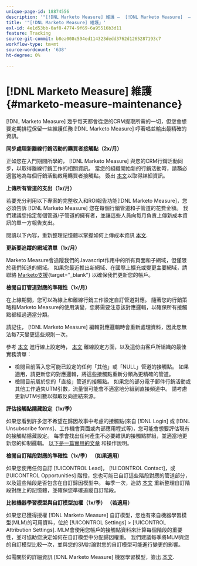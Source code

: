 ```yaml
---
unique-page-id: 18874556
description: '"[!DNL Marketo Measure] 維護 —  [!DNL Marketo Measure]  — 產品檔案」'
title: '"[!DNL Marketo Measure] 維護」'
exl-id: 4e1d53bb-0af8-4774-9f69-6a95516b3d11
feature: Tracking
source-git-commit: b8ea008c594ed114323dedd3762d1265287193c7
workflow-type: tm+mt
source-wordcount: '638'
ht-degree: 0%

---
```


# [!DNL Marketo Measure] 維護 {#marketo-measure-maintenance}

[!DNL Marketo Measure] 幾乎每天都會從您的CRM提取所需的一切，但您會想要定期排程保留一些維護任務 [!DNL Marketo Measure] 哼著唱並輸出最精確的資訊。

**同步處理新離線行銷活動的購買者接觸點（2x/月）**

正如您在入門期間所學的， [!DNL Marketo Measure] 與您的CRM行銷活動同步，以取得離線行銷工作的相關資訊。 當您的組織開始新的行銷活動時，請務必適當地為每個行銷活動啟用購買者接觸點。 簽出 [本文](/help/channel-tracking-and-setup/offline-channels/legacy-processes/syncing-offline-campaigns.md)以取得詳細資訊。

**上傳所有管道的支出（1x/月）**

若要充分利用以下專案的完整收入和ROI報告功能[!DNL Marketo Measure]，您必須告訴 [!DNL Marketo Measure] 您在每個行銷管道和子管道的花費金額。 我們建議您指定每個管道/子管道的擁有者，並讓這些人員向每月負責上傳新成本資訊的單一方報告支出。

閱讀以下內容，重新整理記憶體以掌握如何上傳成本資訊 [本文](/help/marketing-spend/spend-management/marketing-channel-costs.md).

**更新要追蹤的網域清單（1x/月）**

Marketo Measure會追蹤我們的Javascript作用中的所有頁面和子網域，但僅限於我們知道的網域。 如果您最近推出新網域、在國際上擴充或變更主要網域，請聯絡 [Marketo支援](https://nation.marketo.com/t5/support/ct-p/Support){target="_blank"} 以確保我們更新您的帳戶。

**檢閱自訂管道對應的準確性（1x/月）**

在上線期間，您可以為線上和離線行銷工作設定自訂管道對應。 隨著您的行銷策略和Marketo Measure的使用演變，您將需要注意該對應邏輯，以確保所有接觸點都經過適當分類。

請記住， [!DNL Marketo Measure] 編輯對應邏輯時會重新處理資料，因此您無法每7天變更這些規則一次。

參考 [本文](/help/channel-tracking-and-setup/online-channels/online-custom-channel-setup.md) 進行線上設定時， [本文](/help/channel-tracking-and-setup/offline-channels/offline-custom-channel-setup.md) 離線設定方面，以及這份由客戶所組織的最佳實務清單：

* 檢閱目前落入您可能已設定的任何「其他」或「NULL」管道的接觸點。 如果適用，請更新您的對應邏輯，將這些接觸點重新分類為更精確的管道。
* 檢閱目前屬於您的「直接」管道的接觸點。 如果您的部分電子郵件行銷活動或其他工作遺失UTM引數，流量很可能會不適當地分組到直接頻道中。 請考慮更新UTM引數以擷取反向連結來源。

**評估接觸點隱藏設定（1x/季）**

如果您看到許多您不希望在歸因故事中考慮的接觸點(來自 [!DNL Login] 或 [!DNL Unsubscribe forms]、工作機會頁面或內部應用程式等)，您可能會想要評估現有的接觸點隱藏設定。 每季會找出任何產生不必要雜訊的接觸點群組，並適當地更新您的抑制邏輯。 [以下是一篇實用的文章](/help/advanced-marketo-measure-features/touchpoint-settings/touchpoint-removal-and-touchpoint-suppression.md)  和操作說明。

**檢閱自訂階段對應的準確性（1x/季） （如果適用）**

如果您使用任何自訂 [!UICONTROL Lead]， [!UICONTROL Contact]，或 [!UICONTROL Opportunities] 階段，您也可能已自訂這些階段對應的管道部分，以及這些階段是否包含在自訂歸因模型中。 每季一次，造訪 [本文](/help/advanced-marketo-measure-features/custom-attribution-models/custom-attribution-model-and-setup.md) 重新整理自訂階段對應上的記憶體，並確保您準確追蹤自訂階段。

**比較機器學習模型與自訂模型加權（1x/季） （若適用）**

如果您已獲得授權 [!DNL Marketo Measure] 自訂模型，您也有來自機器學習模型(MLM)的可用資料，位於 [!UICONTROL Settings] > [!UICONTROL Attribution Settings]. MLM會使用您帳戶的接觸點資料來計算每個階段的重要性，並可協助您決定如何在自訂模型中分配歸因權重。 我們建議每季將MLM與您的自訂模型比較一次，並與您的SM討論對您的自訂模型可能進行變更的影響。

如需關於的詳細資訊 [!DNL Marketo Measure] 機器學習模型，簽出 [本文](/help/advanced-marketo-measure-features/custom-attribution-models/machine-learning-model-faq.md).
